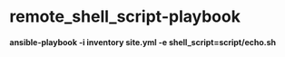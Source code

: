 # remote_shell_script-playbook

#### ansible-playbook -i inventory site.yml -e shell_script=script/echo.sh
